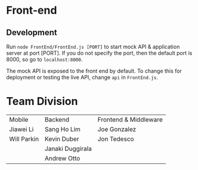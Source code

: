 # Front-end
## Development
Run <code>node FrontEnd/FrontEnd.js [PORT]</code> to start mock API & application server at port [PORT]. If you do not specify the port, then the default port is 8000, so go to <code>localhost:8000</code>.

The mock API is exposed to the front end by default. To change this for deployment or testing the live API, change <code>api</code> in <code>FrontEnd.js</code>.

# Team Division
<table>
  <tr>
    <td>Mobile</td>
    <td>Backend</td>
    <td>Frontend & Middleware</td>
  </tr>
  <tr>
    <td> Jiawei Li </td>
    <td> Sang Ho Lim </td>
    <td> Joe Gonzalez </td>
  </tr>
  <tr>
    <td>Will Parkin</td>
    <td>Kevin Duber</td>
    <td>Jon Tedesco</td>
  </tr>
  <tr>
    <td></td>
    <td>Janaki Duggirala</td>
    <td></td>
  </tr>
  <tr>
    <td></td>
    <td>Andrew Otto</td>
    <td></td>
  </tr>
</table>